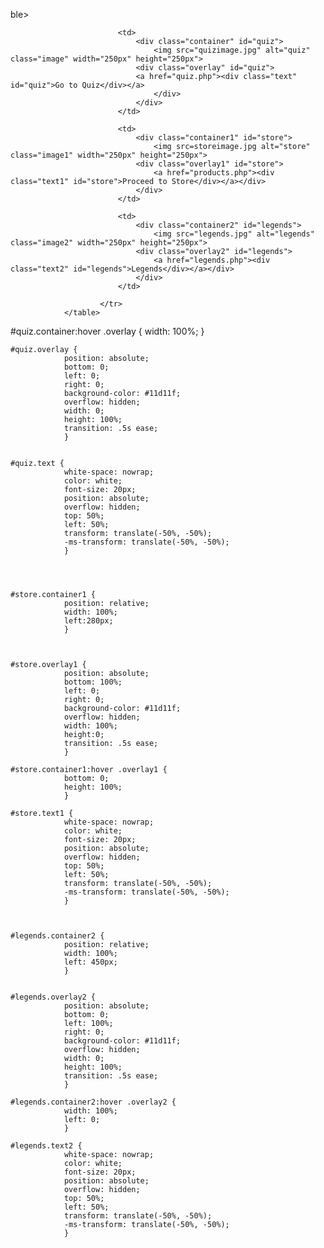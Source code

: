 ble>
                        <tr>
                            
                            <td>
                                <div class="container" id="quiz">
                                    <img src="quizimage.jpg" alt="quiz" class="image" width="250px" height="250px">
                                <div class="overlay" id="quiz">
                                <a href="quiz.php"><div class="text" id="quiz">Go to Quiz</div></a>
                                    </div>
                                </div>
                            </td>
                            
                            <td>
                                <div class="container1" id="store">
                                    <img src=storeimage.jpg alt="store" class="image1" width="250px" height="250px">
                                <div class="overlay1" id="store">
                                    <a href="products.php"><div class="text1" id="store">Proceed to Store</div></a></div>
                                </div>
                            </td>
                            
                            <td>
                                <div class="container2" id="legends">
                                    <img src="legends.jpg" alt="legends" class="image2" width="250px" height="250px">
                                <div class="overlay2" id="legends">
                                    <a href="legends.php"><div class="text2" id="legends">Legends</div></a></div>
                                </div>
                            </td>
                            
                        </tr>
                </table>


#quiz.container:hover .overlay {
                    width: 100%;
                    }

    #quiz.overlay {
                position: absolute;
                bottom: 0;
                left: 0;
                right: 0;
                background-color: #11d11f;
                overflow: hidden;
                width: 0;
                height: 100%;
                transition: .5s ease;
                }

    
    #quiz.text {
                white-space: nowrap; 
                color: white;
                font-size: 20px;
                position: absolute;
                overflow: hidden;
                top: 50%;
                left: 50%;
                transform: translate(-50%, -50%);
                -ms-transform: translate(-50%, -50%);
                }




    #store.container1 {
                position: relative;
                width: 100%;
                left:280px;
                }



    #store.overlay1 {
                position: absolute;
                bottom: 100%;
                left: 0;
                right: 0;
                background-color: #11d11f;
                overflow: hidden;
                width: 100%;
                height:0;
                transition: .5s ease;
                }

    #store.container1:hover .overlay1 {
                bottom: 0;
                height: 100%;
                }

    #store.text1 {
                white-space: nowrap; 
                color: white;
                font-size: 20px;
                position: absolute;
                overflow: hidden;
                top: 50%;
                left: 50%;
                transform: translate(-50%, -50%);
                -ms-transform: translate(-50%, -50%);
                }



    #legends.container2 {
                position: relative;
                width: 100%;
                left: 450px;
                }


    #legends.overlay2 {
                position: absolute;
                bottom: 0;
                left: 100%;
                right: 0;
                background-color: #11d11f;
                overflow: hidden;
                width: 0;
                height: 100%;
                transition: .5s ease;
                }

    #legends.container2:hover .overlay2 {
                width: 100%;
                left: 0;
                }

    #legends.text2 {
                white-space: nowrap; 
                color: white;
                font-size: 20px;
                position: absolute;
                overflow: hidden;
                top: 50%;
                left: 50%;
                transform: translate(-50%, -50%);
                -ms-transform: translate(-50%, -50%);
                }
